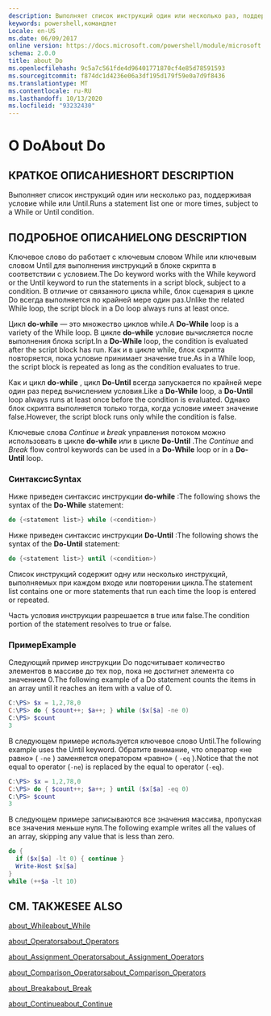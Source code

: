 ```yaml
---
description: Выполняет список инструкций один или несколько раз, поддерживая условие while или Until.
keywords: powershell,командлет
Locale: en-US
ms.date: 06/09/2017
online version: https://docs.microsoft.com/powershell/module/microsoft.powershell.core/about/about_do?view=powershell-5.1&WT.mc_id=ps-gethelp
schema: 2.0.0
title: about_Do
ms.openlocfilehash: 9c5a7c561fde4d96401771870cf4e85d78591593
ms.sourcegitcommit: f874dc1d4236e06a3df195d179f59e0a7d9f8436
ms.translationtype: MT
ms.contentlocale: ru-RU
ms.lasthandoff: 10/13/2020
ms.locfileid: "93232430"
---
```

# <a name="about-do"></a><span data-ttu-id="b7572-104">О Do</span><span class="sxs-lookup"><span data-stu-id="b7572-104">About Do</span></span>

## <a name="short-description"></a><span data-ttu-id="b7572-105">КРАТКОЕ ОПИСАНИЕ</span><span class="sxs-lookup"><span data-stu-id="b7572-105">SHORT DESCRIPTION</span></span>

<span data-ttu-id="b7572-106">Выполняет список инструкций один или несколько раз, поддерживая условие while или Until.</span><span class="sxs-lookup"><span data-stu-id="b7572-106">Runs a statement list one or more times, subject to a While or Until condition.</span></span>

## <a name="long-description"></a><span data-ttu-id="b7572-107">ПОДРОБНОЕ ОПИСАНИЕ</span><span class="sxs-lookup"><span data-stu-id="b7572-107">LONG DESCRIPTION</span></span>

<span data-ttu-id="b7572-108">Ключевое слово do работает с ключевым словом While или ключевым словом Until для выполнения инструкций в блоке скрипта в соответствии с условием.</span><span class="sxs-lookup"><span data-stu-id="b7572-108">The Do keyword works with the While keyword or the Until keyword to run the statements in a script block, subject to a condition.</span></span> <span data-ttu-id="b7572-109">В отличие от связанного цикла while, блок сценария в цикле Do всегда выполняется по крайней мере один раз.</span><span class="sxs-lookup"><span data-stu-id="b7572-109">Unlike the related While loop, the script block in a Do loop always runs at least once.</span></span>

<span data-ttu-id="b7572-110">Цикл **do-while** — это множество циклов while.</span><span class="sxs-lookup"><span data-stu-id="b7572-110">A **Do-While** loop is a variety of the While loop.</span></span> <span data-ttu-id="b7572-111">В цикле **do-while** условие вычисляется после выполнения блока script.</span><span class="sxs-lookup"><span data-stu-id="b7572-111">In a **Do-While** loop, the condition is evaluated after the script block has run.</span></span> <span data-ttu-id="b7572-112">Как и в цикле while, блок скрипта повторяется, пока условие принимает значение true.</span><span class="sxs-lookup"><span data-stu-id="b7572-112">As in a While loop, the script block is repeated as long as the condition evaluates to true.</span></span>

<span data-ttu-id="b7572-113">Как и цикл **do-while** , цикл **Do-Until** всегда запускается по крайней мере один раз перед вычислением условия.</span><span class="sxs-lookup"><span data-stu-id="b7572-113">Like a **Do-While** loop, a **Do-Until** loop always runs at least once before the condition is evaluated.</span></span> <span data-ttu-id="b7572-114">Однако блок скрипта выполняется только тогда, когда условие имеет значение false.</span><span class="sxs-lookup"><span data-stu-id="b7572-114">However, the script block runs only while the condition is false.</span></span>

<span data-ttu-id="b7572-115">Ключевые слова *Continue* и *break* управления потоком можно использовать в цикле **do-while** или в цикле **Do-Until** .</span><span class="sxs-lookup"><span data-stu-id="b7572-115">The *Continue* and *Break* flow control keywords can be used in a **Do-While** loop or in a **Do-Until** loop.</span></span>

### <a name="syntax"></a><span data-ttu-id="b7572-116">Синтаксис</span><span class="sxs-lookup"><span data-stu-id="b7572-116">Syntax</span></span>

<span data-ttu-id="b7572-117">Ниже приведен синтаксис инструкции **do-while** :</span><span class="sxs-lookup"><span data-stu-id="b7572-117">The following shows the syntax of the **Do-While** statement:</span></span>

```powershell
do {<statement list>} while (<condition>)
```

<span data-ttu-id="b7572-118">Ниже приведен синтаксис инструкции **Do-Until** :</span><span class="sxs-lookup"><span data-stu-id="b7572-118">The following shows the syntax of the **Do-Until** statement:</span></span>

```powershell
do {<statement list>} until (<condition>)
```

<span data-ttu-id="b7572-119">Список инструкций содержит одну или несколько инструкций, выполняемых при каждом входе или повторении цикла.</span><span class="sxs-lookup"><span data-stu-id="b7572-119">The statement list contains one or more statements that run each time the loop is entered or repeated.</span></span>

<span data-ttu-id="b7572-120">Часть условия инструкции разрешается в true или false.</span><span class="sxs-lookup"><span data-stu-id="b7572-120">The condition portion of the statement resolves to true or false.</span></span>

### <a name="example"></a><span data-ttu-id="b7572-121">Пример</span><span class="sxs-lookup"><span data-stu-id="b7572-121">Example</span></span>

<span data-ttu-id="b7572-122">Следующий пример инструкции Do подсчитывает количество элементов в массиве до тех пор, пока не достигнет элемента со значением 0.</span><span class="sxs-lookup"><span data-stu-id="b7572-122">The following example of a Do statement counts the items in an array until it reaches an item with a value of 0.</span></span>

```powershell
C:\PS> $x = 1,2,78,0
C:\PS> do { $count++; $a++; } while ($x[$a] -ne 0)
C:\PS> $count
3
```

<span data-ttu-id="b7572-123">В следующем примере используется ключевое слово Until.</span><span class="sxs-lookup"><span data-stu-id="b7572-123">The following example uses the Until keyword.</span></span> <span data-ttu-id="b7572-124">Обратите внимание, что оператор «не равно» ( `-ne` ) заменяется оператором «равно» ( `-eq` ).</span><span class="sxs-lookup"><span data-stu-id="b7572-124">Notice that the not equal to operator (`-ne`) is replaced by the equal to operator (`-eq`).</span></span>

```powershell
C:\PS> $x = 1,2,78,0
C:\PS> do { $count++; $a++; } until ($x[$a] -eq 0)
C:\PS> $count
3
```

<span data-ttu-id="b7572-125">В следующем примере записываются все значения массива, пропуская все значения меньше нуля.</span><span class="sxs-lookup"><span data-stu-id="b7572-125">The following example writes all the values of an array, skipping any value that is less than zero.</span></span>

```powershell
do {
  if ($x[$a] -lt 0) { continue }
  Write-Host $x[$a]
}
while (++$a -lt 10)
```

## <a name="see-also"></a><span data-ttu-id="b7572-126">СМ. ТАКЖЕ</span><span class="sxs-lookup"><span data-stu-id="b7572-126">SEE ALSO</span></span>

[<span data-ttu-id="b7572-127">about_While</span><span class="sxs-lookup"><span data-stu-id="b7572-127">about_While</span></span>](about_While.md)

[<span data-ttu-id="b7572-128">about_Operators</span><span class="sxs-lookup"><span data-stu-id="b7572-128">about_Operators</span></span>](about_Operators.md)

[<span data-ttu-id="b7572-129">about_Assignment_Operators</span><span class="sxs-lookup"><span data-stu-id="b7572-129">about_Assignment_Operators</span></span>](about_Assignment_Operators.md)

[<span data-ttu-id="b7572-130">about_Comparison_Operators</span><span class="sxs-lookup"><span data-stu-id="b7572-130">about_Comparison_Operators</span></span>](about_Comparison_Operators.md)

[<span data-ttu-id="b7572-131">about_Break</span><span class="sxs-lookup"><span data-stu-id="b7572-131">about_Break</span></span>](about_Break.md)

[<span data-ttu-id="b7572-132">about_Continue</span><span class="sxs-lookup"><span data-stu-id="b7572-132">about_Continue</span></span>](about_Continue.md)
